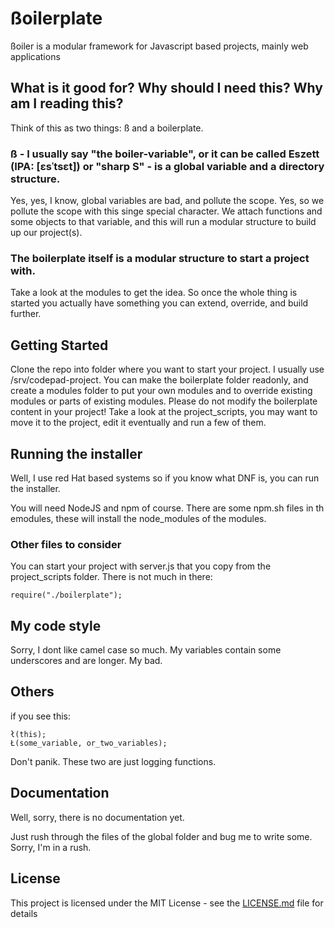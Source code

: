 # ßoilerplate

ßoiler is a modular framework for Javascript based projects, mainly web applications

## What is it good for? Why should I need this? Why am I reading this?

Think of this as two things: ß and a boilerplate.

### ß - I usually say "the boiler-variable", or it can be called Eszett (IPA: [ɛsˈtsɛt]) or "sharp S" - is a global variable and a directory structure.

Yes, yes, I know, global variables are bad, and pollute the scope. Yes, so we pollute the scope with this singe special character.
We attach functions and some objects to that variable, and this will run a modular structure to build up our project(s).

### The boilerplate itself is a modular structure to start a project with. 

Take a look at the modules to get the idea. So once the whole thing is started you actually have something you can extend, override, and build further.

## Getting Started

Clone the repo into folder where you want to start your project. I usually use /srv/codepad-project.
You can make the boilerplate folder readonly, and create a modules folder to put your own modules and to override existing modules or parts of existing modules.
Please do not modify the boilerplate content in your project!
Take a look at the project_scripts, you may want to move it to the project, edit it eventually and run a few of them.

## Running the installer

Well, I use red Hat based systems so if you know what DNF is, you can run the installer.

You will need NodeJS and npm of course. There are some npm.sh files in th emodules, these will install the node_modules of the modules.

### Other files to consider

You can start your project with server.js that you copy from the project_scripts folder. There is not much in there:

```
require("./boilerplate");

```

## My code style

Sorry, I dont like camel case so much. My variables contain some underscores and are longer. My bad.

## Others

if you see this:
```
ł(this);
Ł(some_variable, or_two_variables);
```
Don't panik. These two are just logging functions.

## Documentation

Well, sorry, there is no documentation yet.

Just rush through the files of the global folder and bug me to write some. Sorry, I'm in a rush.

## License

This project is licensed under the MIT License - see the [LICENSE.md](LICENSE.md) file for details

